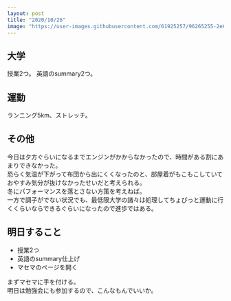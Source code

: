 ```yaml
---
layout: post
title: "2020/10/26"
image: "https://user-images.githubusercontent.com/61925257/96265255-2e6ef480-1000-11eb-9d89-e209de624074.JPG"
---
```


## 大学
授業2つ。
英語のsummary2つ。

## 運動
ランニング5km、ストレッチ。

## その他
今日は夕方ぐらいになるまでエンジンがかからなかったので、時間がある割にあまりできなかった。  
恐らく気温が下がって布団から出にくくなったのと、部屋着がもこもこしていておやすみ気分が抜けなかったせいだと考えられる。  
冬にパフォーマンスを落とさない方策を考えねば。  
一方で調子がでない状況でも、最低限大学の諸々は処理してちょびっと運動に行くくらいならできるぐらいになったので進歩ではある。

## 明日すること
- 授業2つ
- 英語のsummary仕上げ
- マセマのページを開く

まずマセマに手を付ける。  
明日は勉強会にも参加するので、こんなもんでいいか。